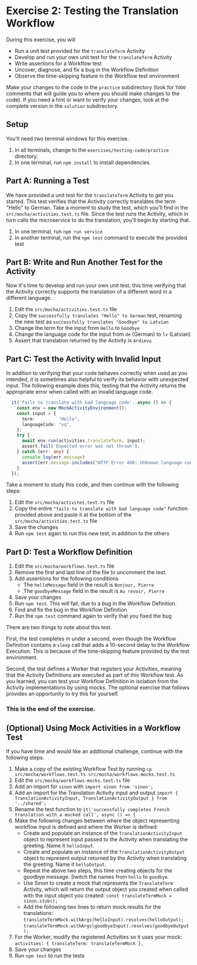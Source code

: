 # Exercise 2: Testing the Translation Workflow
During this exercise, you will

* Run a unit test provided for the `translateTerm` Activity
* Develop and run your own unit test for the `translateTerm` Activity
* Write assertions for a Workflow test 
* Uncover, diagnose, and fix a bug in the Workflow Definition
* Observe the time-skipping feature in the Workflow test environment

Make your changes to the code in the `practice` subdirectory (look for 
`TODO` comments that will guide you to where you should make changes to 
the code). If you need a hint or want to verify your changes, look at 
the complete version in the `solution` subdirectory.

## Setup

You'll need two terminal windows for this exercise.

1. In all terminals, change to the `exercises/testing-code/practice` directory.
2. In one terminal, run `npm install` to install dependencies.

## Part A: Running a Test

We have provided a unit test for the `translateTerm` Activity
to get you started. This test verifies that the Activity correctly 
translates the term "Hello" to German. Take a moment to study the 
test, which you'll find in the `src/mocha/activities.test.ts` file. Since the 
test runs the Activity, which in turn calls the microservice to do 
the translation, you'll begin by starting that.

1. In one terminal, run `npm run service` 
2. In another terminal, run the `npm test` command to execute the provided test

## Part B: Write and Run Another Test for the Activity

Now it's time to develop and run your own unit test, this time 
verifying that the Activity correctly supports the translation 
of a different word in a different language.

1. Edit the `src/mocha/activities.test.ts` file
2. Copy the `successfully translates "Hello" to German` test, 
   renaming the new test as `successfully translates "Goodbye" to Latvian`
3. Change the term for the input from `Hello` to `Goodbye` 
4. Change the language code for the input from `de` (German) to `lv` (Latvian)
5. Assert that translation returned by the Activity is `Ardievu` 

## Part C: Test the Activity with Invalid Input

In addition to verifying that your code behaves correctly when used as 
you intended, it is sometimes also helpful to verify its behavior with 
unexpected input. The following example does this, testing that the Activity 
returns the appropriate error when called with an invalid language code. 

```ts
  it('fails to translate with bad language code', async () => {
    const env = new MockActivityEnvironment();
    const input = {
      term:         "Hello",
      languageCode: "xq",
    };
    try {
      await env.run(activities.translateTerm, input);
      assert.fail('Expected error was not thrown');
    } catch (err: any) {
      console.log(err.message)
      assert(err.message.includes("HTTP Error 400: Unknown language code \"xq\""));
    }
  });
```

Take a moment to study this code, and then continue with the following steps:

1. Edit the `src/mocha/activites.test.ts` file
3. Copy the entire `"fails to translate with bad language code"` function
   provided above and paste it at the bottom of the `src/mocha/activities.test.ts` file 
4. Save the changes
5. Run `npm test` again to run this new test, in addition to the others

## Part D: Test a Workflow Definition

1. Edit the `src/mocha/workflows.test.ts` file
2. Remove the first and last line of the file to uncomment the test.
4. Add assertions for the following conditions
   * The `helloMessage` field in the result is `Bonjour, Pierre`
   * The `goodbyeMessage` field in the result is `Au revoir, Pierre`
5. Save your changes
6. Run `npm test`. This will fail, due to a bug in the Workflow Definition.
7. Find and fix the bug in the Workflow Definition
8. Run the `npm test` command again to verify that you fixed the bug

There are two things to note about this test.

First, the test completes in under a second, even though the Workflow 
Definition contains a `sleep` call that adds a 10-second delay 
to the Workflow Execution. This is because of the time-skipping feature
provided by the test environment.

Second, the test defines a Worker that registers your Activities, meaning 
that the Activity Definitions are executed as part of this Workflow 
test. As you learned, you can test your Workflow Definition in isolation 
from the Activity implementations by using mocks. The optional exercise 
that follows provides an opportunity to try this for yourself.

### This is the end of the exercise.

## (Optional) Using Mock Activities in a Workflow Test

If you have time and would like an additional challenge, 
continue with the following steps.

1. Make a copy of the existing Workflow Test by running 
   `cp src/mocha/workflows.test.ts src/mocha/workflows-mocks.test.ts`
2. Edit the `src/mocha/workflows-mocks.test.ts` file
3. Add an import for `sinon` with `import sinon from 'sinon';` 
4. Add an import for the Translation Activity input and output
   `import { TranslationActivityInput, TranslationActivityOutput } from '../shared';`
5. Rename the test function to `it('successfully completes French translation with a mocked call', async () => {`
6. Make the following changes between where the object representing
   workflow input is defined and where the Worker is defined:
   * Create and populate an instance of the `TranslationActivityInput`
     object to represent input passed to the Activity when translating 
     the greeting. Name it `helloInput`.
   * Create and populate an instance of the `TranslationActivityOutput`
     object to represent output returned by the Activity when translating 
     the greeting. Name it `helloOutput`.
   * Repeat the above two steps, this time creating objects for the goodbye message.
     Switch the names from `hello` to `goodbye`.
   * Use Sinon to create a mock that represents the `TranslateTerm` Activity, 
     which will return the output object you created when called 
     with the input object you created:  `const translateTermMock = sinon.stub();`
   * Add the following two lines to return mock results for the translations:
       `translateTermMock.withArgs(helloInput).resolves(helloOutput);`
       `translateTermMock.withArgs(goodbyeInput).resolves(goodbyeOutput);`
7. For the Worker, modify the registered Activities so it uses your mock:
       `activities: { translateTerm: translateTermMock },`
8. Save your changes
9. Run `npm test` to run the tests
